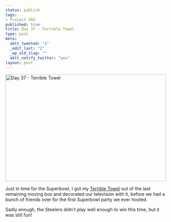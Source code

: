 ```yaml
--- 
status: publish
tags: 
- Project 365
published: true
title: Day 37 - Terrible Towel
type: post
meta: 
  aktt_tweeted: "1"
  _edit_last: "2"
  _wp_old_slug: ""
  aktt_notify_twitter: "yes"
layout: post
---
```

<a href="http://www.flickr.com/photos/freeed/5423623553/" title="Day 37 - Terrible Towel by Fred​, on Flickr"><img src="http://farm6.static.flickr.com/5215/5423623553_360611dc24.jpg" width="500" height="333" alt="Day 37 - Terrible Towel" /></a>

Just in time for the Superbowl, I got my <a href="http://en.wikipedia.org/wiki/Terrible_Towel">Terrible Towel</a> out of the last remaining moving box and decorated our television with it, before we had a bunch of friends over for the first Superbowl party we ever hosted.

Sadly enough, the Steelers didn't play well enough to win this time, but it was still fun!
